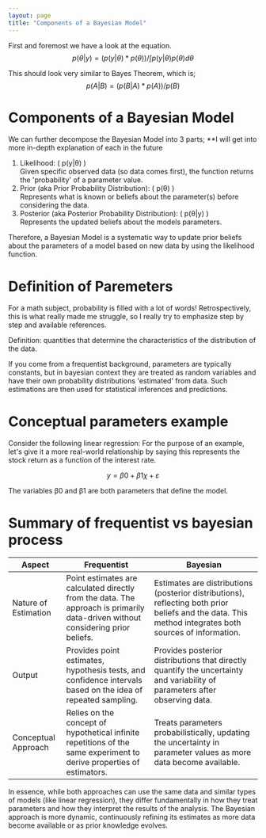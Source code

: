 ```yaml
---
layout: page
title: "Components of a Bayesian Model"
---
```


First and foremost we have a look at the equation.
$$
p(θ|y) = (p(y|θ) * p(θ)) / ∫p(y|θ)p(θ)dθ
$$


This should look very similar to Bayes Theorem, which is;
$$
p(A|B) = (p(B|A) * p(A)) / p(B)
$$


# Components of a Bayesian Model

We can further decompose the Bayesian Model into 3 parts;
**I will get into more in-depth explanation of each in the future

1. Likelihood: \( p(y|θ) )\
Given specific observed data (so data comes first), the function returns the 'probability' of a parameter value.
2. Prior (aka Prior Probability Distribution): \( p(θ) )\
Represents what is known or beliefs about the parameter(s) before considering the data.
3. Posterior (aka Posterior Probability Distribution): \( p(θ|y) )\
Represents the updated beliefs about the models parameters.

Therefore, a Bayesian Model is a systematic way to update prior beliefs about the parameters of a model based on new data
by using the likelihood function.


# Definition of Paremeters

For a math subject, probability is filled with a lot of words!
Retrospectively, this is what really made me struggle, so I really try to emphasize step by step and available references.

Definition: quantities that determine the characteristics of the distribution of the data.

If you come from a frequentist background, parameters are typically constants, but in bayesian context they are treated as random variables and have their own probability distributions 'estimated' from data.
Such estimations are then used for statistical inferences and predictions.


# Conceptual parameters example

Consider the following linear regression:
For the purpose of an example, let's give it a more real-world relationship by saying this represents the stock return as a function of the interest rate.

$$
y = β0 + β1χ + ε
$$

The variables β0 and β1 are both parameters that define the model.


# Summary of frequentist vs bayesian process

| Aspect              | Frequentist                                                                                                    | Bayesian                                                                                                                   |
|---------------------|----------------------------------------------------------------------------------------------------------------|----------------------------------------------------------------------------------------------------------------------------|
| Nature of Estimation| Point estimates are calculated directly from the data. The approach is primarily data-driven without considering prior beliefs. | Estimates are distributions (posterior distributions), reflecting both prior beliefs and the data. This method integrates both sources of information. |
| Output              | Provides point estimates, hypothesis tests, and confidence intervals based on the idea of repeated sampling.    | Provides posterior distributions that directly quantify the uncertainty and variability of parameters after observing data. |
| Conceptual Approach | Relies on the concept of hypothetical infinite repetitions of the same experiment to derive properties of estimators. | Treats parameters probabilistically, updating the uncertainty in parameter values as more data become available.           |

In essence, while both approaches can use the same data and similar types of models (like linear regression), they differ fundamentally in how they treat parameters and how they interpret the results of the analysis. The Bayesian approach is more dynamic, continuously refining its estimates as more data become available or as prior knowledge evolves.